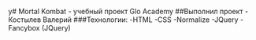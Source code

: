 y# Mortal Kombat - учебный проект  Glo Academy
##Выполнил проект - Костылев Валерий
###Технологии:
-HTML
-CSS
-Normalize
-JQuery
-Fancybox (JQuery)
